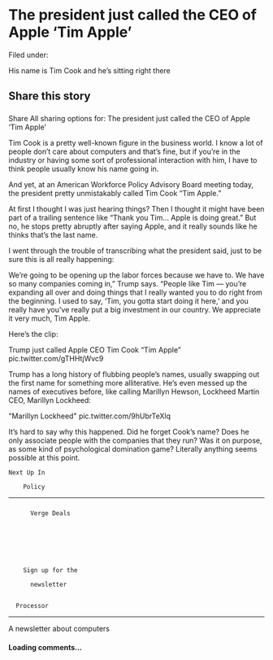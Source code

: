 The president just called the CEO of Apple ‘Tim Apple’
======================================================

Filed under:

His name is Tim Cook and he’s sitting right there

Share this story
----------------

### 
Share
All sharing options for:
The president just called the CEO of Apple ‘Tim Apple’


Tim Cook is a pretty well-known figure in the business world. I know a lot of people don’t care about computers and that’s fine, but if you’re in the industry or having some sort of professional interaction with him, I have to think people usually know his name going in.

And yet, at an American Workforce Policy Advisory Board meeting today, the president pretty unmistakably called Tim Cook “Tim Apple.” 

At first I thought I was just hearing things? Then I thought it might have been part of a trailing sentence like “Thank you Tim... Apple is doing great.” But no, he stops pretty abruptly after saying Apple, and it really sounds like he thinks that’s the last name.

I went through the trouble of transcribing what the president said, just to be sure this is all really happening:

We’re going to be opening up the labor forces because we have to. We have so many companies coming in,” Trump says. “People like Tim — you’re expanding all over and doing things that I really wanted you to do right from the beginning. I used to say, ‘Tim, you gotta start doing it here,’ and you really have you’ve really put a big investment in our country. We appreciate it very much, Tim Apple.

Here’s the clip:

Trump just called Apple CEO Tim Cook “Tim Apple” pic.twitter.com/gTHHtjWvc9

Trump has a long history of flubbing people’s names, usually swapping out the first name for something more alliterative. He’s even messed up the names of executives before, like calling Marillyn Hewson, Lockheed Martin CEO, Marillyn Lockheed:

"Marillyn Lockheed" pic.twitter.com/9hUbrTeXlq

It’s hard to say why this happened. Did he forget Cook’s name? Does he only associate people with the companies that they run? Was it on purpose, as some kind of psychological domination game? Literally anything seems possible at this point.


    Next Up In
    
        Policy

------------------------------------

### 



          Verge Deals
        






        Sign up for the
        
          newsletter
        
      
      Processor
    
--------------------------------------------------------------------------------------------

A newsletter about computers

#### Loading comments...